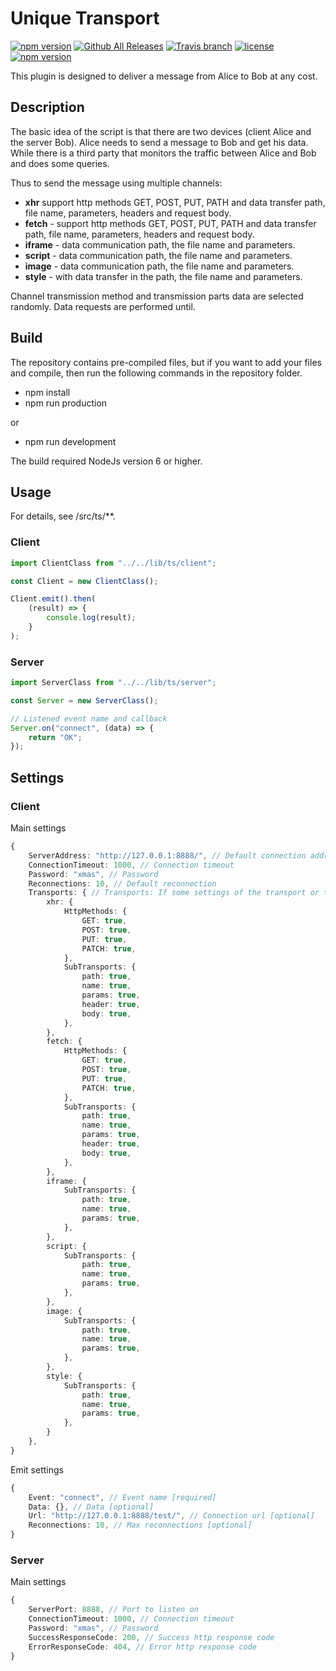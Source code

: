 # Unique Transport
[![npm version](https://badge.fury.io/js/UniqueTransport.svg)](https://github.com/CrazySquirrel/UniqueTransport)
[![Github All Releases](https://img.shields.io/github/downloads/CrazySquirrel/UniqueTransport/total.svg)](https://github.com/CrazySquirrel/UniqueTransport)
[![Travis branch](https://img.shields.io/travis/CrazySquirrel/UniqueTransport/master.svg)](https://github.com/CrazySquirrel/UniqueTransport)
[![license](https://img.shields.io/github/license/CrazySquirrel/UniqueTransport.svg)](https://github.com/CrazySquirrel/UniqueTransport)
[![npm version](https://img.shields.io/badge/donate-%E2%99%A5-red.svg)](http://crazysquirrel.ru/support/)

This plugin is designed to deliver a message from Alice to Bob at any cost.

## Description

The basic idea of the script is that there are two devices (client Alice and the server Bob). Alice needs to send a message to Bob and get his data. While there is a third party that monitors the traffic between Alice and Bob and does some queries.

Thus to send the message using multiple channels:

* __xhr__ support http methods GET, POST, PUT, PATH and data transfer path, file name, parameters, headers and request body.
* __fetch__ - support http methods GET, POST, PUT, PATH and data transfer path, file name, parameters, headers and request body.
* __iframe__ - data communication path, the file name and parameters.
* __script__ - data communication path, the file name and parameters.
* __image__ - data communication path, the file name and parameters.
* __style__ - with data transfer in the path, the file name and parameters.

Channel transmission method and transmission parts data are selected randomly. Data requests are performed until.

## Build
The repository contains pre-compiled files, but if you want to add your files and compile, then run the following commands in the repository folder.
* npm install
* npm run production

or

* npm run development

The build required NodeJs version 6 or higher.

## Usage

For details, see /src/ts/**.

### Client

```TypeScript
import ClientClass from "../../lib/ts/client";

const Client = new ClientClass();

Client.emit().then(
    (result) => {
        console.log(result);
    }
);
```

### Server

```TypeScript
import ServerClass from "../../lib/ts/server";

const Server = new ServerClass();

// Listened event name and callback
Server.on("connect", (data) => {
    return "OK";
});

```

## Settings

### Client

Main settings

```TypeScript
{
    ServerAddress: "http://127.0.0.1:8888/", // Default connection address
    ConnectionTimeout: 1000, // Connection timeout
    Password: "xmas", // Password
    Reconnections: 10, // Default reconnection
    Transports: { // Transports: If some settings of the transport or the whole transport is not needed, then it should be set to false go is to remove from the settings.
        xhr: {
            HttpMethods: {
                GET: true,
                POST: true,
                PUT: true,
                PATCH: true,
            },
            SubTransports: {
                path: true,
                name: true,
                params: true,
                header: true,
                body: true,
            },
        },
        fetch: {
            HttpMethods: {
                GET: true,
                POST: true,
                PUT: true,
                PATCH: true,
            },
            SubTransports: {
                path: true,
                name: true,
                params: true,
                header: true,
                body: true,
            },
        },
        iframe: {
            SubTransports: {
                path: true,
                name: true,
                params: true,
            },
        },
        script: {
            SubTransports: {
                path: true,
                name: true,
                params: true,
            },
        },
        image: {
            SubTransports: {
                path: true,
                name: true,
                params: true,
            },
        },
        style: {
            SubTransports: {
                path: true,
                name: true,
                params: true,
            },
        }
    },
}
```

Emit settings

```TypeScript
{
    Event: "connect", // Event name [required]
    Data: {}, // Data [optional]
    Url: "http://127.0.0.1:8888/test/", // Connection url [optional]
    Reconnections: 10, // Max reconnections [optional]
}
```

### Server

Main settings

```TypeScript
{
    ServerPort: 8888, // Port to listen on
    ConnectionTimeout: 1000, // Connection timeout
    Password: "xmas", // Password
    SuccessResponseCode: 200, // Success http response code
    ErrorResponseCode: 404, // Error http response code
}
```
